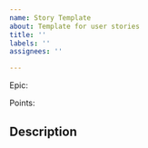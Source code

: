 ```yaml
---
name: Story Template
about: Template for user stories
title: ''
labels: ''
assignees: ''

---
```


Epic:

Points:

## Description
